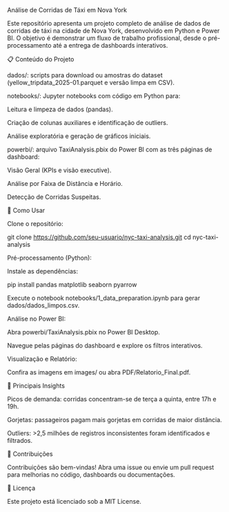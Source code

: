 Análise de Corridas de Táxi em Nova York

Este repositório apresenta um projeto completo de análise de dados de corridas de táxi na cidade de Nova York, desenvolvido em Python e Power BI. O objetivo é demonstrar um fluxo de trabalho profissional, desde o pré-processamento até a entrega de dashboards interativos.

📋 Conteúdo do Projeto

dados/: scripts para download ou amostras do dataset (yellow_tripdata_2025-01.parquet e versão limpa em CSV).

notebooks/: Jupyter notebooks com código em Python para:

Leitura e limpeza de dados (pandas).

Criação de colunas auxiliares e identificação de outliers.

Análise exploratória e geração de gráficos iniciais.

powerbi/: arquivo TaxiAnalysis.pbix do Power BI com as três páginas de dashboard:

Visão Geral (KPIs e visão executive).

Análise por Faixa de Distância e Horário.

Detecção de Corridas Suspeitas.

🚀 Como Usar

Clone o repositório:

git clone https://github.com/seu-usuario/nyc-taxi-analysis.git
cd nyc-taxi-analysis

Pré-processamento (Python):

Instale as dependências:

pip install pandas matplotlib seaborn pyarrow

Execute o notebook notebooks/1_data_preparation.ipynb para gerar dados/dados_limpos.csv.

Análise no Power BI:

Abra powerbi/TaxiAnalysis.pbix no Power BI Desktop.

Navegue pelas páginas do dashboard e explore os filtros interativos.

Visualização e Relatório:

Confira as imagens em images/ ou abra PDF/Relatorio_Final.pdf.

🎯 Principais Insights

Picos de demanda: corridas concentram-se de terça a quinta, entre 17h e 19h.

Gorjetas: passageiros pagam mais gorjetas em corridas de maior distância.

Outliers: >2,5 milhões de registros inconsistentes foram identificados e filtrados.

🤝 Contribuições

Contribuições são bem-vindas! Abra uma issue ou envie um pull request para melhorias no código, dashboards ou documentações.



📜 Licença

Este projeto está licenciado sob a MIT License.
